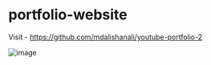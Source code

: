 # portfolio-website

Visit - https://github.com/mdalishanali/youtube-portfolio-2

![image](https://user-images.githubusercontent.com/27288409/183673439-78d3e51f-27bc-48d2-96fe-07f45121febe.png)

